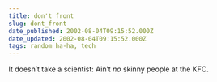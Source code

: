 ```yaml
---
title: don't front
slug: dont_front
date_published: 2002-08-04T09:15:52.000Z
date_updated: 2002-08-04T09:15:52.000Z
tags: random ha-ha, tech
---
```


It doesn’t take a scientist: Ain’t *no* skinny people at the KFC.

